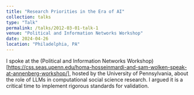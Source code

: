 ```yaml
---
title: "Research Priorities in the Era of AI"
collection: talks
type: "Talk"
permalink: /talks/2012-03-01-talk-1
venue: "Political and Information Networks Workshop"
date: 2024-04-26
location: "Philadelphia, PA"
---
```


I spoke at the (Political and Information Networks Workshop)[https://css.seas.upenn.edu/homa-hosseinmardi-and-sam-wolken-speak-at-annenberg-workshop/], hosted by the University of Pennsylvania, about the role of LLMs in computational social science research. I argued it is a critical time to implement rigorous standards for validation.
